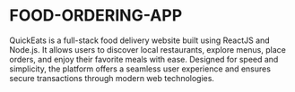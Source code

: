 # FOOD-ORDERING-APP
QuickEats is a full-stack food delivery website built using ReactJS and Node.js. It allows users to discover local restaurants, explore menus, place orders, and enjoy their favorite meals with ease. Designed for speed and simplicity, the platform offers a seamless user experience and ensures secure transactions through modern web technologies.
